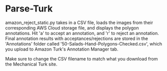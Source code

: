 # Parse-Turk
amazon_reject_static.py takes in a CSV file, loads the images from their corresponding AWS Cloud storage file, and displays the polygon annotations. Hit 'a' to accept an annotation, and 'r' to reject an annotation. Final annotation results with acceptances/rejections are stored in the 'Annotations' folder called '50-Salads-Hand-Polygons-Checked.csv', which you upload to Amazon Turk's Annotation Manager tab.

Make sure to change the CSV filename to match what you download from the Mechanical Turk site.
